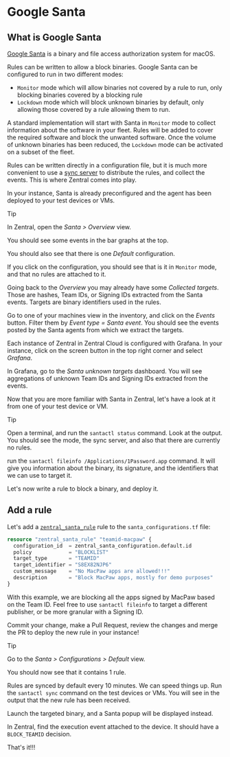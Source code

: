 # Google Santa

## What is Google Santa

[Google Santa](https://santa.dev) is a binary and file access authorization system for macOS.

Rules can be written to allow a block binaries. Google Santa can be configured to run in two different modes:

* `Monitor` mode which will allow binaries not covered by a rule to run, only blocking binaries covered by a blocking rule
* `Lockdown` mode which will block unknown binaries by default, only allowing those covered by a rule allowing them to run.

A standard implementation will start with Santa in `Monitor` mode to collect information about the software in your fleet. Rules will be added to cover the required software and block the unwanted software. Once the volume of unknown binaries has been reduced, the `Lockdown` mode can be activated on a subset of the fleet.

Rules can be written directly in a configuration file, but it is much more convenient to use a [sync server](https://santa.dev/deployment/sync-servers.html) to distribute the rules, and collect the events. This is where Zentral comes into play.

In your instance, Santa is already preconfigured and the agent has been deployed to your test devices or VMs.

> [!TIP]
> In Zentral, open the _Santa > Overview_ view.
>
> You should see some events in the bar graphs at the top.
>
> You should also see that there is one _Default_ configuration.
>
> If you click on the configuration, you should see that is it in `Monitor` mode, and that no rules are attached to it.
>
> Going back to the _Overview_ you may already have some _Collected targets_. Those are hashes, Team IDs, or Signing IDs extracted from the Santa events. Targets are binary identifiers used in the rules.
>
> Go to one of your machines view in the inventory, and click on the _Events_ button. Filter them by _Event type = Santa event_. You should see the events posted by the Santa agents from which we extract the targets.
>
> Each instance of Zentral in Zentral Cloud is configured with Grafana. In your instance, click on the screen button in the top right corner and select _Grafana_.
>
> In Grafana, go to the _Santa unknown targets_ dashboard. You will see aggregations of unknown Team IDs and Signing IDs extracted from the events.

Now that you are more familiar with Santa in Zentral, let's have a look at it from one of your test device or VM.

> [!TIP]
> Open a terminal, and run the `santactl status` command. Look at the output. You should see the mode, the sync server, and also that there are currently no rules.
>
> run the `santactl fileinfo /Applications/1Password.app` command. It will give you information about the binary, its signature, and the identifiers that we can use to target it.

Let's now write a rule to block a binary, and deploy it.

## Add a rule

Let's add a [`zentral_santa_rule`](https://registry.terraform.io/providers/zentralopensource/zentral/latest/docs/resources/santa_rule) rule to the `santa_configurations.tf` file:

```terraform
resource "zentral_santa_rule" "teamid-macpaw" {
  configuration_id  = zentral_santa_configuration.default.id
  policy            = "BLOCKLIST"
  target_type       = "TEAMID"
  target_identifier = "S8EX82NJP6"
  custom_message    = "No MacPaw apps are allowed!!!"
  description       = "Block MacPaw apps, mostly for demo purposes"
}
```

With this example, we are blocking all the apps signed by MacPaw based on the Team ID. Feel free to use `santactl fileinfo` to target a different publisher, or be more granular with a Signing ID.

Commit your change, make a Pull Request, review the changes and merge the PR to deploy the new rule in your instance!

> [!TIP]
> Go to the _Santa > Configurations > Default_ view.
>
> You should now see that it contains 1 rule.
>
> Rules are synced by default every 10 minutes. We can speed things up. Run the `santactl sync` command on the test devices or VMs. You will see in the output that the new rule has been received.
>
> Launch the targeted binary, and a Santa popup will be displayed instead.
>
> In Zentral, find the execution event attached to the device. It should have a `BLOCK_TEAMID` decision.

That's it!!!

